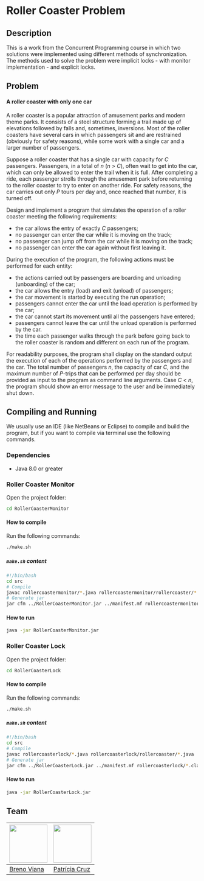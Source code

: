 # Roller Coaster Problem

## Description

This is a work from the Concurrent Programming course in which two solutions were implemented using different methods of synchronization. The methods used to solve the problem were implicit locks - with monitor implementation - and explicit locks.

## Problem

#### A roller coaster with only one car

A roller coaster is a popular attraction of amusement parks and modern theme parks. It consists of a steel structure forming a trail made up of elevations followed by falls and, sometimes, inversions. Most of the roller coasters have several cars in which passengers sit and are restrained (obviously for safety reasons), while some work with a single car and a larger number of passengers.

Suppose a roller coaster that has a single car with capacity for *C* passengers. Passengers, in a total of *n* (*n* &#62; *C*), often wait to get into the car, which can only be allowed to enter the trail when it is full. After completing a ride, each passenger strolls through the amusement park before returning to the roller coaster to try to enter on another ride. For safety reasons, the car carries out only *P* tours per day and, once reached that number, it is turned off.

Design and implement a program that simulates the operation of a roller coaster meeting the following requirements:

- the car allows the entry of exactly *C* passengers;
- no passenger can enter the car while it is moving on the track;
- no passenger can jump off from the car while it is moving on the track;
- no passenger can enter the car again without first leaving it.

During the execution of the program, the following actions must be performed for each entity:

- the actions carried out by passengers are boarding and unloading (unboarding) of the car;
- the car allows the entry (load) and exit (unload) of passengers;
- the car movement is started by executing the run operation;
- passengers cannot enter the car until the load operation is performed by the car;
- the car cannot start its movement until all the passengers have entered;
- passengers cannot leave the car until the unload operation is performed by the car.
- the time each passenger walks through the park before going back to the roller coaster is random and different on each run of the program.

For readability purposes, the program shall display on the standard output the execution of each of the operations performed by the passengers and the car. The total number of passengers *n*, the capacity of car *C*, and the maximum number of *P*-trips that can be performed per day should be provided as input to the program as command line arguments. Case *C* &#60; *n*, the program should show an error message to the user and be immediately shut down.

## Compiling and Running

We usually use an IDE (like NetBeans or Eclipse) to compile and build the program, but if you want to compile via terminal use the following commands.

### Dependencies

- Java 8.0 or greater

### Roller Coaster Monitor

Open the project folder:

```bash
cd RollerCoasterMonitor
```

#### How to compile

Run the following commands:

```bash
./make.sh
```

##### ```make.sh``` content

```sh
#!/bin/bash
cd src
# Compile
javac rollercoastermonitor/*.java rollercoastermonitor/rollercoaster/*.java
# Generate jar
jar cfm ../RollerCoasterMonitor.jar ../manifest.mf rollercoastermonitor/*.class rollercoastermonitor/rollercoaster/*.class
```

#### How to run

```bash
java -jar RollerCoasterMonitor.jar
```

### Roller Coaster Lock

Open the project folder:

```bash
cd RollerCoasterLock
```

#### How to compile

Run the following commands:

```bash
./make.sh
```

##### ```make.sh``` content

```sh
#!/bin/bash
cd src
# Compile
javac rollercoasterlock/*.java rollercoasterlock/rollercoaster/*.java
# Generate jar
jar cfm ../RollerCoasterLock.jar ../manifest.mf rollercoasterlock/*.class rollercoasterlock/rollercoaster/*.class
```

#### How to run

```bash
java -jar RollerCoasterLock.jar
```

## Team

[<img src="https://avatars2.githubusercontent.com/u/17532418?v=3&s=400" width="100"/>](https://github.com/brenov) | [<img src="https://avatars2.githubusercontent.com/u/17392686?v=3&s=400" width="100"/>](https://github.com/Pekorishia)
---|---
[Breno Viana](https://github.com/brenomfviana) | [Patrícia Cruz](https://github.com/Pekorishia)
